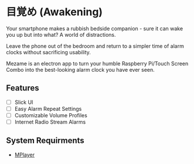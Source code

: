 # 目覚め (Awakening)
Your smartphone makes a rubbish bedside companion - sure it can wake you up but into what? A world of distractions.

Leave the phone out of the bedroom and return to a simpler time of alarm clocks without sacrificing usability.

Mezame is an electron app to turn your humble Raspberry Pi/Touch Screen Combo into the best-looking alarm clock you have ever seen. 

## Features
- [ ] Slick UI
- [ ] Easy Alarm Repeat Settings
- [ ] Customizable Volume Profiles
- [ ] Internet Radio Stream Alarms

## System Requirments
* [MPlayer](http://www.mplayerhq.hu)
